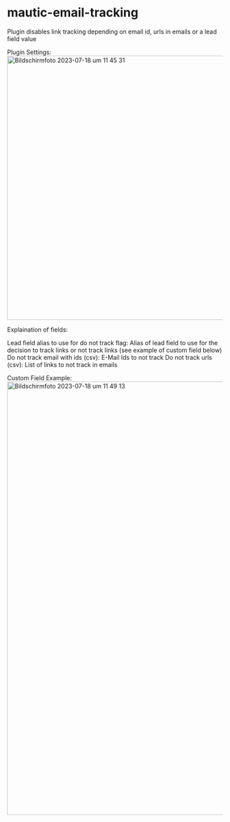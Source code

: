 # mautic-email-tracking

Plugin disables link tracking depending on email id, urls in emails or a lead field value 

Plugin Settings: 
<img width="617" alt="Bildschirmfoto 2023-07-18 um 11 45 31" src="https://github.com/content-optimizer-gmbh/mautic-email-tracking/assets/50595160/d0e3acb4-8447-488a-8a3a-d83866841c50">


Explaination of fields: 

Lead field alias to use for do not track flag: Alias of lead field to use for the decision to track links or not track links (see example of custom field below) 
Do not track email with ids (csv): E-Mail Ids to not track
Do not track urls (csv): List of links to not track in emails 

Custom Field Example: 
<img width="1012" alt="Bildschirmfoto 2023-07-18 um 11 49 13" src="https://github.com/content-optimizer-gmbh/mautic-email-tracking/assets/50595160/6832107d-f7d7-4d81-88fc-2f020f0e4d8c">
